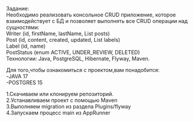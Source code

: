 Задание:<br>
Необходимо реализовать консольное CRUD приложение, которое взаимодействует с БД и позволяет выполнять все CRUD операции над сущностями:<br>
Writer (id, firstName, lastName, List<Post> posts)<br>
Post (id, content, created, updated, List<Label> labels)<br>
Label (id, name)<br>
PostStatus (enum ACTIVE, UNDER_REVIEW, DELETED)<br>
Технологии: Java, PostgreSQL, Hibernate, Flyway, Maven.<br>

Для того,чтобы ознакомиться с проектом,вам понадобится:<br>
-JAVA 17<br>
-POSTGRES 15<br>

1.Скачиваем или клонируем репозиторий.<br>
2.Устанавливаем проект с помощью Maven<br>
3.Выполняем migration из раздела Plugins/flyway<br>
4.Запускаем процесс main из AppRunner<br>


